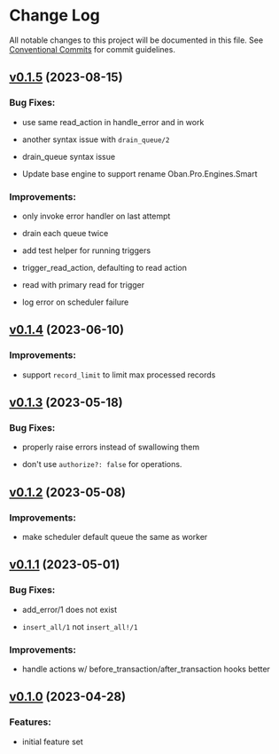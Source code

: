 # Change Log

All notable changes to this project will be documented in this file.
See [Conventional Commits](Https://conventionalcommits.org) for commit guidelines.

<!-- changelog -->

## [v0.1.5](https://github.com/ash-project/ash_oban/compare/v0.1.4...v0.1.5) (2023-08-15)




### Bug Fixes:

* use same read_action in handle_error and in work

* another syntax issue with `drain_queue/2`

* drain_queue syntax issue

* Update base engine to support rename Oban.Pro.Engines.Smart

### Improvements:

* only invoke error handler on last attempt

* drain each queue twice

* add test helper for running triggers

* trigger_read_action, defaulting to read action

* read with primary read for trigger

* log error on scheduler failure

## [v0.1.4](https://github.com/ash-project/ash_oban/compare/v0.1.3...v0.1.4) (2023-06-10)




### Improvements:

* support `record_limit` to limit max processed records

## [v0.1.3](https://github.com/ash-project/ash_oban/compare/v0.1.2...v0.1.3) (2023-05-18)




### Bug Fixes:

* properly raise errors instead of swallowing them

* don't use `authorize?: false` for operations.

## [v0.1.2](https://github.com/ash-project/ash_oban/compare/v0.1.1...v0.1.2) (2023-05-08)




### Improvements:

* make scheduler default queue the same as worker

## [v0.1.1](https://github.com/ash-project/ash_oban/compare/v0.1.0...v0.1.1) (2023-05-01)




### Bug Fixes:

* add_error/1 does not exist

* `insert_all/1` not `insert_all!/1`

### Improvements:

* handle actions w/ before_transaction/after_transaction hooks better

## [v0.1.0](https://github.com/ash-project/ash_oban/compare/v0.1.0...v0.1.0) (2023-04-28)




### Features:

* initial feature set

